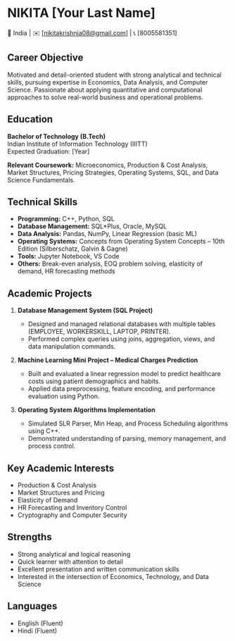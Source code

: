 # NIKITA [Your Last Name]

📍 India | ✉️ [nikitakrishnia08@gmail.com] | 📞 [8005581351] 

## Career Objective

Motivated and detail-oriented student with strong analytical and technical skills, pursuing expertise in Economics, Data Analysis, and Computer Science. Passionate about applying quantitative and computational approaches to solve real-world business and operational problems.

## Education

**Bachelor of Technology (B.Tech)**  
Indian Institute of Information Technology (IIITT)  
Expected Graduation: [Year]

**Relevant Coursework:** Microeconomics, Production & Cost Analysis, Market Structures, Pricing Strategies, Operating Systems, SQL, and Data Science Fundamentals.

## Technical Skills

- **Programming:** C++, Python, SQL  
- **Database Management:** SQL*Plus, Oracle, MySQL  
- **Data Analysis:** Pandas, NumPy, Linear Regression (basic ML)  
- **Operating Systems:** Concepts from Operating System Concepts – 10th Edition (Silberschatz, Galvin & Gagne)  
- **Tools:** Jupyter Notebook, VS Code  
- **Others:** Break-even analysis, EOQ problem solving, elasticity of demand, HR forecasting methods

## Academic Projects

1. **Database Management System (SQL Project)**  
   - Designed and managed relational databases with multiple tables (EMPLOYEE, WORKERSKILL, LAPTOP, PRINTER).  
   - Performed complex queries using joins, aggregation, views, and data manipulation commands.

2. **Machine Learning Mini Project – Medical Charges Prediction**  
   - Built and evaluated a linear regression model to predict healthcare costs using patient demographics and habits.  
   - Applied data preprocessing, feature encoding, and performance evaluation using Python.

3. **Operating System Algorithms Implementation**  
   - Simulated SLR Parser, Min Heap, and Process Scheduling algorithms using C++.  
   - Demonstrated understanding of parsing, memory management, and process control.

## Key Academic Interests

- Production & Cost Analysis  
- Market Structures and Pricing  
- Elasticity of Demand  
- HR Forecasting and Inventory Control  
- Cryptography and Computer Security

## Strengths

- Strong analytical and logical reasoning  
- Quick learner with attention to detail  
- Excellent presentation and written communication skills  
- Interested in the intersection of Economics, Technology, and Data Science

## Languages

- English (Fluent)  
- Hindi (Fluent)
